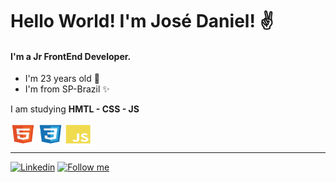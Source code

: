#  Hello World! I'm José Daniel! ✌️
#### I'm a Jr FrontEnd Developer.
- I'm 23 years old 🌱
- I'm from SP-Brazil ✨
<div>  
  I am studying   <strong>HMTL - CSS - JS</strong>
<div style="display: inline_block"><br>
  <img align="center" alt="Rafa-HTML" height="30" width="40" src="https://raw.githubusercontent.com/devicons/devicon/master/icons/html5/html5-original.svg">
  <img align="center" alt="Rafa-CSS" height="30" width="40" src="https://raw.githubusercontent.com/devicons/devicon/master/icons/css3/css3-original.svg">
  <img align="center" alt="Rafa-Js" height="30" width="40" src="https://raw.githubusercontent.com/devicons/devicon/master/icons/javascript/javascript-plain.svg"></div></div>
<hr>

[![Linkedin](https://img.shields.io/badge/-LinkedIn-blue?style=flat&logo=Linkedin&logoColor=white)](https://www.linkedin.com/in/jose-daniel-jd/)
[<img src="https://img.shields.io/github/followers/JDaniel-JD?label=follow&style=social" height="22" title="Follow me" />](https://github.com/JDaniel-JD) 
